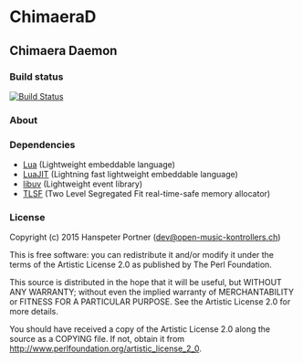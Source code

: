 # ChimaeraD

## Chimaera Daemon

### Build status

[![Build Status](https://travis-ci.org/OpenMusicKontrollers/chimaerad.svg?branch=master)](https://travis-ci.org/OpenMusicKontrollers/chimaerad)

### About

### Dependencies

* [Lua](http://lua.org) (Lightweight embeddable language)
* [LuaJIT](http://luajit.org) (Lightning fast lightweight embeddable language)
* [libuv](https://github.com/joyent/libuv) (Lightweight event library)
* [TLSF](http://tlsf.baisoku.org) (Two Level Segregated Fit real-time-safe memory allocator)

### License

Copyright (c) 2015 Hanspeter Portner (dev@open-music-kontrollers.ch)

This is free software: you can redistribute it and/or modify
it under the terms of the Artistic License 2.0 as published by
The Perl Foundation.

This source is distributed in the hope that it will be useful,
but WITHOUT ANY WARRANTY; without even the implied warranty of
MERCHANTABILITY or FITNESS FOR A PARTICULAR PURPOSE. See the
Artistic License 2.0 for more details.

You should have received a copy of the Artistic License 2.0
along the source as a COPYING file. If not, obtain it from
<http://www.perlfoundation.org/artistic_license_2_0>.
